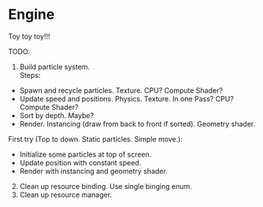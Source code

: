 Engine
======
Toy toy toy!!!  

TODO:  
1. Build particle system.  
Steps:  
* Spawn and recycle particles. Texture. CPU? Compute Shader?
* Update speed and positions. Physics. Texture. In one Pass? CPU? Compute Shader?
* Sort by depth. Maybe?
* Render. Instancing (draw from back to front if sorted). Geometry shader.  


First try (Top to down. Static particles. Simple move.):  
* Initialize some particles at top of screen.
* Update position with constant speed.
* Render with instancing and geometry shader.  

2. Clean up resource binding. Use single binging enum.
3. Clean up resource manager.
